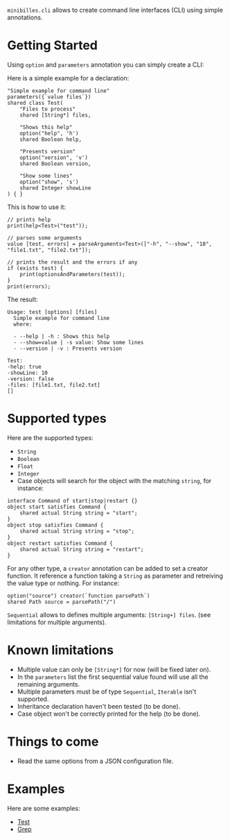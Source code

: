 `minibilles.cli` allows to create command line interfaces (CLI) using simple annotations.

# Getting Started

Using `option` and `parameters` annotation you can simply create a CLI:

Here is a simple example for a declaration:

```ceylon
"Simple example for command line"
parameters({`value files`})
shared class Test(
	"Files to process"
	shared [String*] files,
	
	"Shows this help"
	option("help", 'h')
	shared Boolean help,
	
	"Presents version"
	option("version", 'v')
	shared Boolean version,
	
	"Show some lines"
	option("show", 's')
	shared Integer showLine
) { }
```

This is how to use it:

```ceylon
// prints help
print(help<Test>("test"));

// parses some arguments
value [test, errors] = parseArguments<Test>(["-h", "--show", "10", "file1.txt", "file2.txt"]);

// prints the result and the errors if any
if (exists test) {
	print(optionsAndParameters(test));
}
print(errors);
```

The result:

```
Usage: test [options] [files]
  Simple example for command line
  where:
    
  - --help | -h : Shows this help
  - --show=value | -s value: Show some lines
  - --version | -v : Presents version

Test:
-help: true
-showLine: 10
-version: false
-files: [file1.txt, file2.txt]
[]
```

# Supported types

Here are the supported types:

- `String`
- `Boolean`
- `Float`
- `Integer`
- Case objects will search for the object with the matching `string`, for instance:

```ceylon
interface Command of start|stop|restart {}
object start satisfies Command { 
	shared actual String string = "start";
}
object stop satisfies Command {
	shared actual String string = "stop";
}
object restart satisfies Command {
	shared actual String string = "restart";
}
```

For any other type, a `creator` annotation can be added to set a creator function. It reference a function taking a `String` as parameter and retreiving the value type or nothing. For instance:

```ceylon
option("source") creator(`function parsePath`)
shared Path source = parsePath("/")
```

`Sequential` allows to defines multiple arguments: `[String+] files`. (see limitations for multiple arguments).

# Known limitations

- Multiple value can only be `[String*]` for now (will be fixed later on).
- In the `parameters` list the first sequential value found will use all the remaining arguments.
- Multiple parameters must be of type `Sequential`, `Iterable` isn't supported.
- Inheritance declaration haven't been tested (to be done).
- Case object won't be correctly printed for the help (to be done).

# Things to come

- Read the same options from a JSON configuration file.

# Examples

Here are some examples:

- [Test](https://github.com/jeancharles-roger/minibilles.cli/blob/master/source/examples/minibilles/cli/test.ceylon)
- [Grep](https://github.com/jeancharles-roger/minibilles.cli/blob/master/source/examples/minibilles/cli/grep.ceylon)


